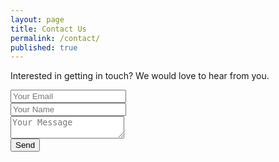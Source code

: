 ```yaml
---
layout: page
title: Contact Us
permalink: /contact/
published: true
---
```




<p>Interested in getting in touch? We would love to hear from you.</p>

<form action="https://formspree.io/f/xwkwyevy" method="POST">
    <input type="email" name="email" placeholder="Your Email"><br />
    <input type="text" name="name" placeholder="Your Name"><br />
    <textarea name="message" placeholder="Your Message"></textarea><br />
  <button type="submit">Send</button>
</form>